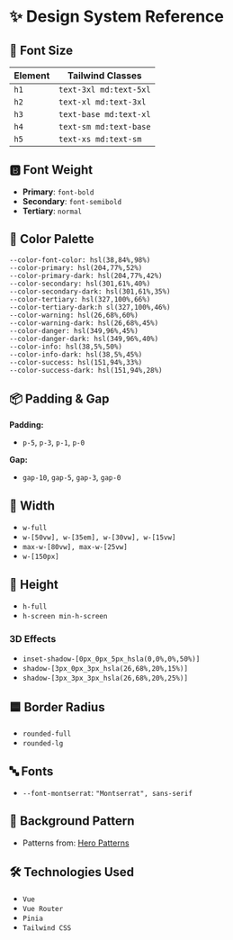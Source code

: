 # ✨ Design System Reference

## 📏 Font Size

| Element | Tailwind Classes       |
| ------- | ---------------------- |
| `h1`    | `text-3xl md:text-5xl` |
| `h2`    | `text-xl md:text-3xl`  |
| `h3`    | `text-base md:text-xl` |
| `h4`    | `text-sm md:text-base` |
| `h5`    | `text-xs md:text-sm`   |

## 🅱️ Font Weight

- **Primary**: `font-bold`
- **Secondary**: `font-semibold`
- **Tertiary**: `normal`

## 🎨 Color Palette

`--color-font-color: hsl(38,84%,98%)`  
`--color-primary: hsl(204,77%,52%)`  
`--color-primary-dark: hsl(204,77%,42%)`  
`--color-secondary: hsl(301,61%,40%)`  
`--color-secondary-dark: hsl(301,61%,35%)`  
`--color-tertiary: hsl(327,100%,66%)`  
`--color-tertiary-dark:h sl(327,100%,46%)`  
`--color-warning: hsl(26,68%,60%)`  
`--color-warning-dark: hsl(26,68%,45%)`  
`--color-danger: hsl(349,96%,45%)`  
`--color-danger-dark: hsl(349,96%,40%)`  
`--color-info: hsl(38,5%,50%)`  
`--color-info-dark: hsl(38,5%,45%)`  
`--color-success: hsl(151,94%,33%)`  
`--color-success-dark: hsl(151,94%,28%)`


## 📦 Padding & Gap

**Padding:**

- `p-5`, `p-3`, `p-1`, `p-0`

**Gap:**

- `gap-10`, `gap-5`, `gap-3`, `gap-0`

## 📏 Width

- `w-full`
- `w-[50vw], w-[35em], w-[30vw], w-[15vw]`
- `max-w-[80vw], max-w-[25vw]`
- `w-[150px]`

## 📏 Height

- `h-full`
- `h-screen min-h-screen`


### 3D Effects

- `inset-shadow-[0px_0px_5px_hsla(0,0%,0%,50%)]`
- `shadow-[3px_0px_3px_hsla(26,68%,20%,15%)]`
- `shadow-[3px_3px_3px_hsla(26,68%,20%,25%)]`

## 🟦 Border Radius

- `rounded-full`
- `rounded-lg`

## 🔤 Fonts

- `--font-montserrat`: `"Montserrat", sans-serif`

## 🧵 Background Pattern

- Patterns from: [Hero Patterns](https://heropatterns.com/)

## 🛠️ Technologies Used

- `Vue`
- `Vue Router`
- `Pinia`
- `Tailwind CSS`
